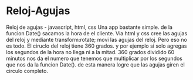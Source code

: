 # Reloj-Agujas
Reloj de agujas - javascript, html, css
Una app bastante simple.
de la funcion Date() sacamos la hora de el cliente. Via html y css cree las agujas del reloj y mediante transform:rotate;
movi las agujas del reloj. Pero eso no es todo. El ciruclo del reloj tiene 360 grados. y por ejemplo si solo agregas los 
segundos de la hora no llega ni a la mitad. 360 grados dividido 60 minutos nos da el numero que tenemos que multiplicar por 
los segundos que nos da la funcion Date(). de esta manera logre que las agujas giren el circulo completo.
